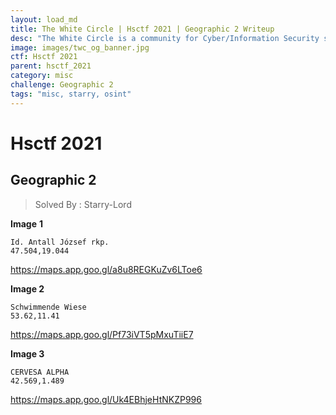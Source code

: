 ```yaml
---
layout: load_md
title: The White Circle | Hsctf 2021 | Geographic 2 Writeup
desc: "The White Circle is a community for Cyber/Information Security students, enthusiasts and professionals. You can discuss anything related to Security, share your knowledge with others, get help when you need it and proceed further in your journey with amazing people from all over the world."
image: images/twc_og_banner.jpg
ctf: Hsctf 2021
parent: hsctf_2021
category: misc
challenge: Geographic 2
tags: "misc, starry, osint"
---
```


<h1 class="heading card-title white-text">Hsctf 2021</h1>

## Geographic 2
> Solved By : Starry-Lord

**Image** **1**

```
Id. Antall József rkp.
47.504,19.044
```

https://maps.app.goo.gl/a8u8REGKuZv6LToe6


**Image 2**

```
Schwimmende Wiese
53.62,11.41
```

https://maps.app.goo.gl/Pf73iVT5pMxuTiiE7


**Image 3**

```
CERVESA ALPHA
42.569,1.489
```

https://maps.app.goo.gl/Uk4EBhjeHtNKZP996

